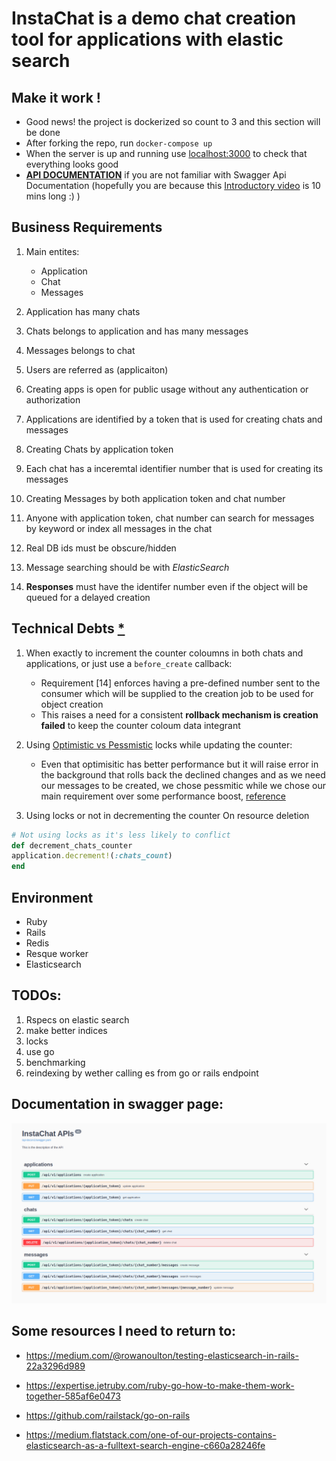 # InstaChat is a demo chat creation tool for applications with elastic search

## Make it work !

* Good news! the project is dockerized so count to 3 and this section will be done
* After forking the repo, run `docker-compose up`
* When the server is up and running use [localhost:3000](http://localhost:3000) to check that everything looks good
* [**API DOCUMENTATION**](http://localhost:3000/api-docs) if you are not familiar with Swagger Api Documentation (hopefully you are because this [Introductory video](https://www.youtube.com/watch?v=7MS1Z_1c5CU) is 10 mins long :) )

## Business Requirements

1) Main entites:
    * Application
    * Chat
    * Messages
2) Application has many chats
3) Chats belongs to application and has many messages
4) Messages belongs to chat

5) Users are referred as (applicaiton)
6) Creating apps is open for public usage without any authentication or authorization
7) Applications are identified by a token that is used for creating chats and messages
8) Creating Chats by application token
9) Each chat has a inceremtal identifier number that is used for creating its messages
10) Creating Messages by both application token and chat number
11) Anyone with application token, chat number can search for messages by keyword or index all messages in the chat
12) Real DB ids must be obscure/hidden
13) Message searching should be with *ElasticSearch*
14) **Responses** must have the identifer number even if the object will be queued for a delayed creation

## Technical Debts [*](https://www.bmc.com/blogs/technical-debt-explained-the-complete-guide-to-understanding-and-dealing-with-technical-debt/)

1) When exactly to increment the counter coloumns in both chats and applications, or just use a `before_create` callback:

    * Requirement [14] enforces having a pre-defined number sent to the consumer which will be supplied to the creation job to be used for object creation
    * This raises a need for a consistent **rollback mechanism is creation failed** to keep the counter coloum data integrant

2) Using [Optimistic vs Pessmistic](https://blog.kiprosh.com/implement-optimistic-locking-in-rails/) locks while updating the counter:

    * Even that optimisitic has better performance but it will raise error in the background that rolls back the declined changes and as we need our messages to be created, we chose pessmitic while we chose our main requirement over some performance boost, [reference](https://sipsandbits.com/2018/05/30/optimistic-locking-of-activerecord-models/)

3) Using locks or not in decrementing the counter On resource deletion
```ruby
# Not using locks as it's less likely to conflict
def decrement_chats_counter
application.decrement!(:chats_count)
end

```


## Environment

* Ruby
* Rails
* Redis
* Resque worker
* Elasticsearch


## TODOs:
1. Rspecs on elastic search
2. make better indices
3. locks
4. use go
5. benchmarking
6. reindexing by wether calling es from go or rails endpoint


## Documentation in swagger page:

![Image](api_documentation.png)
## Some resources I need to return to:

* https://medium.com/@rowanoulton/testing-elasticsearch-in-rails-22a3296d989

* https://expertise.jetruby.com/ruby-go-how-to-make-them-work-together-585af6e0473

* https://github.com/railstack/go-on-rails

* https://medium.flatstack.com/one-of-our-projects-contains-elasticsearch-as-a-fulltext-search-engine-c660a28246fe
